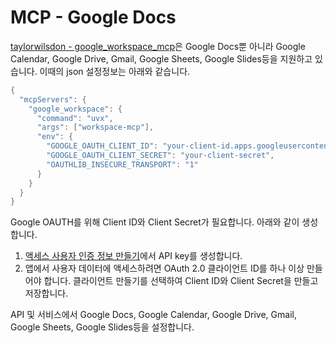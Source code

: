# MCP - Google Docs

[taylorwilsdon - google_workspace_mcp](https://github.com/taylorwilsdon/google_workspace_mcp)은 Google Docs뿐 아니라 Google Calendar, Google Drive, Gmail, Google Sheets, Google Slides등을 지원하고 있습니다. 이때의 json 설정정보는 아래와 같습니다.

```java
{
  "mcpServers": {
    "google_workspace": {
      "command": "uvx",
      "args": ["workspace-mcp"],
      "env": {
        "GOOGLE_OAUTH_CLIENT_ID": "your-client-id.apps.googleusercontent.com",
        "GOOGLE_OAUTH_CLIENT_SECRET": "your-client-secret",
        "OAUTHLIB_INSECURE_TRANSPORT": "1"
      }
    }
  }
}
```

Google OAUTH를 위해 Client ID와 Client Secret가 필요합니다. 아래와 같이 생성합니다.

1. [액세스 사용자 인증 정보 만들기](https://developers.google.com/workspace/guides/create-credentials?hl=ko)에서 API key를 생성합니다.
2. 앱에서 사용자 데이터에 액세스하려면 OAuth 2.0 클라이언트 ID를 하나 이상 만들어야 합니다. 클라이언트 만들기를 선택하여 Client ID와 Client Secret을 만들고 저장합니다.


API 및 서비스에서 Google Docs, Google Calendar, Google Drive, Gmail, Google Sheets, Google Slides등을 설정합니다.
